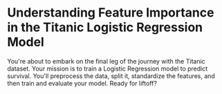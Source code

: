 # Understanding Feature Importance in the Titanic Logistic Regression Model

You're about to embark on the final leg of the journey with the Titanic dataset. Your mission is to train a Logistic Regression model to predict survival. You'll preprocess the data, split it, standardize the features, and then train and evaluate your model. Ready for liftoff?